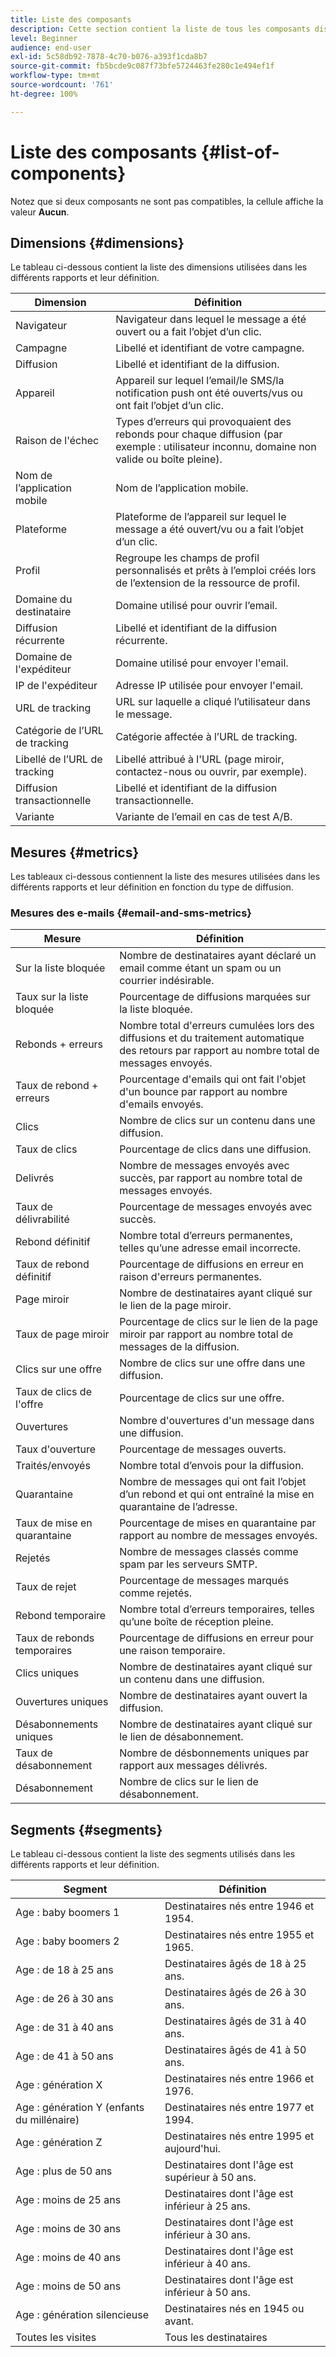 ```yaml
---
title: Liste des composants
description: Cette section contient la liste de tous les composants disponibles dans les rapports dynamiques et leur définition.
level: Beginner
audience: end-user
exl-id: 5c58db92-7878-4c70-b076-a393f1cda8b7
source-git-commit: fb5bcde9c087f73bfe5724463fe280c1e494ef1f
workflow-type: tm+mt
source-wordcount: '761'
ht-degree: 100%

---
```


# Liste des composants {#list-of-components}

Notez que si deux composants ne sont pas compatibles, la cellule affiche la valeur **Aucun**.

## Dimensions {#dimensions}

Le tableau ci-dessous contient la liste des dimensions utilisées dans les différents rapports et leur définition.

<table> 
 <thead> 
  <tr> 
   <th> Dimension<br/> </th> 
   <th> Définition<br/> </th> 
  </tr> 
 </thead> 
 <tbody> 
  <tr> 
   <td> Navigateur<br/> </td> 
   <td> Navigateur dans lequel le message a été ouvert ou a fait l’objet d’un clic.<br/> </td> 
  </tr> 
  <tr> 
   <td> Campagne<br/> </td> 
   <td> Libellé et identifiant de votre campagne.<br/> </td> 
  </tr> 
  <tr> 
   <td> Diffusion<br/> </td> 
   <td> Libellé et identifiant de la diffusion.<br/> </td> 
  </tr> 
  <tr> 
   <td> Appareil<br/> </td> 
   <td> Appareil sur lequel l’email/le SMS/la notification push ont été ouverts/vus ou ont fait l’objet d’un clic.<br/> </td> 
  </tr> 
  <tr> 
   <td> Raison de l'échec<br/> </td> 
   <td> Types d’erreurs qui provoquaient des rebonds pour chaque diffusion (par exemple : utilisateur inconnu, domaine non valide ou boîte pleine).<br/> </td> 
  </tr> 
  <tr> 
   <td> Nom de l’application mobile<br/> </td> 
   <td> Nom de l’application mobile.<br/> </td> 
  </tr>
  <tr> 
   <td> Plateforme<br/> </td> 
   <td> Plateforme de l’appareil sur lequel le message a été ouvert/vu ou a fait l’objet d’un clic.<br/> </td> 
  </tr> 
  <tr> 
   <td> Profil<br/> </td> 
   <td> Regroupe les champs de profil personnalisés et prêts à l’emploi créés lors de l’extension de la ressource de profil.<br/> </td> 
  </tr> 
  <tr> 
   <td> Domaine du destinataire<br/> </td> 
   <td> Domaine utilisé pour ouvrir l’email.<br/> </td> 
  </tr> 
  <tr> 
   <td> Diffusion récurrente<br/> </td> 
   <td> Libellé et identifiant de la diffusion récurrente.<br/> </td> 
  </tr> 
  <tr> 
   <td> Domaine de l'expéditeur<br/> </td> 
   <td> Domaine utilisé pour envoyer l'email.<br/> </td> 
  </tr> 
  <tr> 
   <td> IP de l'expéditeur<br/> </td> 
   <td> Adresse IP utilisée pour envoyer l'email.<br/> </td> 
  </tr> 
  <tr> 
   <td> URL de tracking<br/> </td> 
   <td> URL sur laquelle a cliqué l’utilisateur dans le message.<br/> </td> 
  </tr> 
  <tr> 
   <td> Catégorie de l’URL de tracking<br/> </td> 
   <td> Catégorie affectée à l’URL de tracking.<br/> </td> 
  </tr> 
  <tr> 
   <td> Libellé de l’URL de tracking<br/> </td> 
   <td> Libellé attribué à l'URL (page miroir, contactez-nous ou ouvrir, par exemple).<br/> </td> 
  </tr> 
  <tr> 
   <td> Diffusion transactionnelle<br/> </td> 
   <td> Libellé et identifiant de la diffusion transactionnelle.<br/> </td> 
  </tr> 
  <tr> 
   <td> Variante<br/> </td> 
   <td> Variante de l’email en cas de test A/B.<br/> </td> 
  </tr> 
 </tbody> 
</table>

## Mesures   {#metrics}

Les tableaux ci-dessous contiennent la liste des mesures utilisées dans les différents rapports et leur définition en fonction du type de diffusion.

### Mesures des e-mails {#email-and-sms-metrics}

<table> 
 <thead> 
  <tr> 
   <th> Mesure<br/> </th> 
   <th> Définition<br/> </th> 
  </tr> 
 </thead> 
 <tbody> 
  <tr> 
   <td> Sur la liste bloquée<br/> </td> 
   <td> Nombre de destinataires ayant déclaré un email comme étant un spam ou un courrier indésirable.<br/> </td> 
  </tr> 
  <tr> 
   <td> Taux sur la liste bloquée<br/> </td> 
   <td> Pourcentage de diffusions marquées sur la liste bloquée.<br/> </td> 
  </tr> 
  <tr> 
   <td> Rebonds + erreurs<br/> </td> 
   <td> Nombre total d'erreurs cumulées lors des diffusions et du traitement automatique des retours par rapport au nombre total de messages envoyés.<br/> </td> 
  </tr> 
  <tr> 
   <td> Taux de rebond + erreurs<br/> </td> 
   <td> Pourcentage d'emails qui ont fait l'objet d'un bounce par rapport au nombre d'emails envoyés.<br/> </td> 
  </tr> 
  <tr> 
   <td> Clics<br/> </td> 
   <td> Nombre de clics sur un contenu dans une diffusion.<br/> </td> 
  </tr> 
  <tr> 
   <td> Taux de clics<br/> </td> 
   <td> Pourcentage de clics dans une diffusion.<br/> </td> 
  </tr> 
  <tr> 
   <td> Delivrés<br/> </td> 
   <td> Nombre de messages envoyés avec succès, par rapport au nombre total de messages envoyés.<br/> </td> 
  </tr> 
  <tr> 
   <td> Taux de délivrabilité<br/> </td> 
   <td> Pourcentage de messages envoyés avec succès.<br/> </td> 
  </tr> 
  <tr> 
   <td> Rebond définitif<br/> </td> 
   <td> Nombre total d’erreurs permanentes, telles qu’une adresse email incorrecte.<br/> </td> 
  </tr> 
  <tr> 
   <td> Taux de rebond définitif<br/> </td> 
   <td> Pourcentage de diffusions en erreur en raison d'erreurs permanentes.<br/> </td> 
  </tr> 
  <tr> 
   <td> Page miroir<br/> </td> 
   <td> Nombre de destinataires ayant cliqué sur le lien de la page miroir.<br/> </td> 
  </tr> 
  <tr> 
   <td> Taux de page miroir<br/> </td> 
   <td> Pourcentage de clics sur le lien de la page miroir par rapport au nombre total de messages de la diffusion.<br/> </td> 
  </tr> 
  <tr> 
   <td> Clics sur une offre<br/> </td> 
   <td> Nombre de clics sur une offre dans une diffusion.<br/> </td> 
  </tr> 
  <tr> 
   <td> Taux de clics de l'offre<br/> </td> 
   <td> Pourcentage de clics sur une offre.<br/> </td> 
  </tr> 
  <tr> 
   <td> Ouvertures<br/> </td> 
   <td> Nombre d'ouvertures d'un message dans une diffusion.<br/> </td> 
  </tr> 
  <tr> 
   <td> Taux d'ouverture<br/> </td> 
   <td> Pourcentage de messages ouverts.<br/> </td> 
  </tr> 
  <tr> 
   <td> Traités/envoyés<br/> </td> 
   <td> Nombre total d’envois pour la diffusion.<br/> </td> 
  </tr> 
  <tr> 
   <td> Quarantaine<br/> </td> 
   <td> Nombre de messages qui ont fait l’objet d’un rebond et qui ont entraîné la mise en quarantaine de l’adresse.<br/> </td> 
  </tr> 
  <tr> 
   <td> Taux de mise en quarantaine<br/> </td> 
   <td> Pourcentage de mises en quarantaine par rapport au nombre de messages envoyés.<br/> </td> 
  </tr> 
  <tr> 
   <td> Rejetés<br/> </td> 
   <td> Nombre de messages classés comme spam par les serveurs SMTP.<br/> </td> 
  </tr> 
  <tr> 
   <td> Taux de rejet<br/> </td> 
   <td> Pourcentage de messages marqués comme rejetés.<br/> </td> 
  </tr> 
  <tr> 
   <td> Rebond temporaire<br/> </td> 
   <td> Nombre total d’erreurs temporaires, telles qu’une boîte de réception pleine.<br/> </td> 
  </tr> 
  <tr> 
   <td> Taux de rebonds temporaires<br/> </td> 
   <td> Pourcentage de diffusions en erreur pour une raison temporaire.<br/> </td> 
  </tr> 
  <tr> 
   <td> Clics uniques<br/> </td> 
   <td> Nombre de destinataires ayant cliqué sur un contenu dans une diffusion.<br/> </td> 
  </tr> 
  <tr> 
   <td> Ouvertures uniques<br/> </td> 
   <td> Nombre de destinataires ayant ouvert la diffusion.<br/> </td> 
  </tr> 
  <tr> 
   <td> Désabonnements uniques<br/> </td> 
   <td> Nombre de destinataires ayant cliqué sur le lien de désabonnement.<br/> </td> 
  </tr> 
  <tr> 
   <td> Taux de désabonnement<br/> </td> 
   <td> Nombre de désbonnements uniques par rapport aux messages délivrés.<br/> </td> 
  </tr> 
  <tr> 
   <td> Désabonnement<br/> </td> 
   <td> Nombre de clics sur le lien de désabonnement.<br/> </td> 
  </tr> 
 </tbody> 
</table>

<!--
### Push notification metrics {#push-notification-metrics}

<table> 
 <thead> 
  <tr> 
   <th> Metric<br/> </th> 
   <th> Definition<br/> </th> 
  </tr> 
 </thead> 
 <tbody> 
  <tr> 
   <td> Bounces + Errors<br/> </td> 
   <td> Total of errors cumulated during delivery in relation to the total number of sent messages, e.g. errors from MCPNS or provider.<br/> </td> 
  </tr> 
  <tr> 
   <td> Bounce + Error rate<br/> </td> 
   <td> Percentage of push notifications that bounced compared to push notifications sent.<br/> </td> 
  </tr> 
  <tr> 
   <td> Click<br/> </td> 
   <td> Number of times a push notification has been delivered to the device and clicked on by the user. The user either wanted to view the notification, which will then be moved to Push Open tracking, or dismiss it.<br/> </td> 
  </tr> 
  <tr> 
   <td> Click through rate<br/> </td> 
   <td> Percentage of users who interacted with the push notification.<br/> </td> 
  </tr> 
  <tr> 
   <td> Delivered<br/> </td> 
   <td> Number of push notifications successfully sent, in relation to the total number of sent push notifications.<br/> </td> 
  </tr> 
  <tr> 
   <td> Delivered rate<br/> </td> 
   <td> Percentage of push notifications successfully sent.<br/> </td> 
  </tr> 
  <tr> 
   <td> Impressions<br/> </td> 
   <td> Number of times a push notification has been delivered to the device and left untouched in the notification center. In most cases, impressions number should be similar to the delivered number. This ensures that the device got the message and relayed that information back to the server.<br/> </td> 
  </tr> 
  <tr> 
   <td> Processed/sent<br/> </td> 
   <td> Total number of push notifications sent.<br/> </td> 
  </tr> 
  <tr> 
   <td> Open<br/> </td> 
   <td> Total number of push notifications delivered to the device and clicked on by users thus opening the app. This is similar to the Push Click except a Push Open will not be triggered if the notification was dismissed.<br/> </td> 
  </tr> 
  <tr> 
   <td> Open rate<br/> </td> 
   <td> Percentage of opened push notifications.<br/> </td> 
  </tr> 
  <tr> 
   <td> Unique clicks<br/> </td> 
   <td> Number of times a unique user interacts with the push notification, e.g. clicks on the notification or button.<br/> </td> 
  </tr> 
  <tr> 
   <td> Unique impressions<br/> </td> 
   <td> Number of impressions by recipient.<br/> </td> 
  </tr> 
  <tr> 
   <td> Unique Opens<br/> </td> 
   <td> Number of recipients who opened the delivery.<br/> </td> 
  </tr> 
 </tbody> 
</table>

### In-App metrics {#in-app-metrics}

<table> 
 <thead> 
  <tr> 
   <th> Metric<br/> </th> 
   <th> Definition<br/> </th> 
  </tr> 
 </thead> 
 <tbody> 
  <tr> 
   <td> Delivered<br/> </td> 
   <td> Total number of In-App messages delivered to the device by the service provider.<br/> </td> 
  </tr> 
  <tr> 
   <td> Impressions<br/> </td> 
   <td> Total of In-App messages seen by recipients depending on whether trigger criterion was met.<br/> </td> 
  </tr> 
  <tr> 
   <td> In-App clicks <br/> </td> 
   <td> Total number of recipients who clicked on Button 1 or Button 2.<br/> </td> 
  </tr> 
  <tr> 
   <td> In-App click through rate<br/> </td> 
   <td> Percentage of users who clicked on Button 1 or Button 2 compared to users who saw the message.<br/> </td> 
  </tr> 
  <tr> 
   <td> In-App dismissal<br/> </td> 
   <td> Total number of messages that recipients dismissed either by clicking the close button or auto-dismiss.<br/> </td> 
  </tr> 
  <tr> 
   <td> In-App dismissal rate<br/> </td> 
   <td> Percentage of In-App messages that recipients dismissed.<br/> </td> 
  </tr> 
  <tr> 
   <td> Processed/sent<br/> </td> 
   <td> Total number of In-App messages sent from Adobe Campaign as part of the delivery sent process.<br/> </td> 
  </tr> 
  <tr> 
   <td> Unique impressions<br/> </td> 
   <td> Number of impressions by a unique recipient.<br/> </td> 
  </tr> 
  <tr> 
   <td> Unique In-App clicks<br/> </td> 
   <td> Number of times recipients clicked on Button 1 or Button 2.<br/> </td> 
  </tr> 
  <tr> 
   <td> Unique In-App dismissals<br/> </td> 
   <td> Number of time recipients dismissed an In-App message.<br/> </td> 
  </tr> 
 </tbody> 
</table>
-->

## Segments {#segments}

Le tableau ci-dessous contient la liste des segments utilisés dans les différents rapports et leur définition.

<table> 
 <thead> 
  <tr> 
   <th> Segment<br/> </th> 
   <th> Définition<br/> </th> 
  </tr> 
 </thead> 
 <tbody> 
  <tr> 
   <td> Age : baby boomers 1<br/> </td> 
   <td> Destinataires nés entre 1946 et 1954.<br/> </td> 
  </tr> 
  <tr> 
   <td> Age : baby boomers 2<br/> </td> 
   <td> Destinataires nés entre 1955 et 1965.<br/> </td> 
  </tr> 
  <tr> 
   <td> Age : de 18 à 25 ans<br/> </td> 
   <td> Destinataires âgés de 18 à 25 ans.<br/> </td> 
  </tr> 
  <tr> 
   <td> Age : de 26 à 30 ans<br/> </td> 
   <td> Destinataires âgés de 26 à 30 ans.<br/> </td> 
  </tr> 
  <tr> 
   <td> Age : de 31 à 40 ans<br/> </td> 
   <td> Destinataires âgés de 31 à 40 ans.<br/> </td> 
  </tr> 
  <tr> 
   <td> Age : de 41 à 50 ans<br/> </td> 
   <td> Destinataires âgés de 41 à 50 ans.<br/> </td> 
  </tr> 
  <tr> 
   <td> Age : génération X<br/> </td> 
   <td> Destinataires nés entre 1966 et 1976.<br/> </td> 
  </tr> 
  <tr> 
   <td> Age : génération Y (enfants du millénaire)<br/> </td> 
   <td> Destinataires nés entre 1977 et 1994.<br/> </td> 
  </tr> 
  <tr> 
   <td> Age : génération Z<br/> </td> 
   <td> Destinataires nés entre 1995 et aujourd'hui.<br/> </td> 
  </tr> 
  <tr> 
   <td> Age : plus de 50 ans<br/> </td> 
   <td> Destinataires dont l'âge est supérieur à 50 ans.<br/> </td> 
  </tr> 
  <tr> 
   <td> Age : moins de 25 ans<br/> </td> 
   <td> Destinataires dont l'âge est inférieur à 25 ans.<br/> </td> 
  </tr> 
  <tr> 
   <td> Age : moins de 30 ans<br/> </td> 
   <td> Destinataires dont l'âge est inférieur à 30 ans.<br/> </td> 
  </tr> 
  <tr> 
   <td> Age : moins de 40 ans<br/> </td> 
   <td> Destinataires dont l'âge est inférieur à 40 ans.<br/> </td> 
  </tr> 
  <tr> 
   <td> Age : moins de 50 ans<br/> </td> 
   <td> Destinataires dont l'âge est inférieur à 50 ans.<br/> </td> 
  </tr> 
  <tr> 
   <td> Age : génération silencieuse<br/> </td> 
   <td> Destinataires nés en 1945 ou avant.<br/> </td> 
  </tr> 
  <tr> 
   <td> Toutes les visites<br/> </td> 
   <td> Tous les destinataires<br/> </td> 
  </tr>
 </tbody> 
</table>
